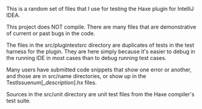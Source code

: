 This is a random set of files that I use for testing the Haxe plugin for IntelliJ IDEA.

This project does NOT compile.  There are many files that are
demonstrative of current or past bugs in the code.

The files in the src/plugintestsrc directory are duplicates of
tests in the test harness for the plugin.  They are here simply
because it's easier to debug in the running IDE in most cases
than to debug running test cases.

Many users have submitted code snippets that show one error or
another, and those are in src/name directories, or show up in the 
TestIssue*num*[_*description*].hx files.

Sources in the src/unit directory are unit test files from the
Haxe compiler's test suite.